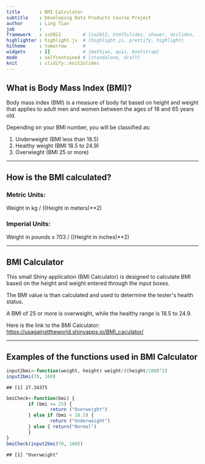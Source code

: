 ```yaml
---
title       : BMI Calculator
subtitle    : Developing Data Products Course Project
author      : Ling Tian
job         : 
framework   : io2012        # {io2012, html5slides, shower, dzslides, ...}
highlighter : highlight.js  # {highlight.js, prettify, highlight}
hitheme     : tomorrow      # 
widgets     : []            # {mathjax, quiz, bootstrap}
mode        : selfcontained # {standalone, draft}
knit        : slidify::knit2slides
---
```


## What is Body Mass Index (BMI)?

Body mass index (BMI) is a measure of body fat based on height and weight that applies to adult men and women between the ages of 18 and 65 years old.

Depending on your BMI number, you will be classified as:

1. Underweight (BMI less than 18.5)
2. Healthy weight (BMI 18.5 to 24.9)
3. Overwieght (BMI 25 or more)

--- 

## How is the BMI calculated?

### Metric Units:
Weight in kg / ((Height in meters)**2)      

### Imperial Units:
Weight in pounds x 703 / ((Height in inches)**2)

---

## BMI Calculator

This small Shiny applicaiton (BMI Calculator) is designed to calculate BMI based on the height and weight entered through the input boxes. 

The BMI value is than calculated and used to determine the tester's health status.

A BMI of 25 or more is overweight, while the healthy range is 18.5 to 24.9.

Here is the link to the BMI Calculator: https://usagainsttheworld.shinyapps.io/BMI_caculator/

--- 

## Examples of the functions used in BMI Calculator

```r
input2bmi<-function(weight, height) weight/((height/100)^2)
input2bmi(70, 160)
```

```
## [1] 27.34375
```

```r
bmiCheck<-function(bmi) {
        if (bmi >= 25) {
                return ("Overweight")
        } else if (bmi < 18.5) {
                return ("Underweight")
        } else { return("Normal")
        }
}
bmiCheck(input2bmi(70, 160))
```

```
## [1] "Overweight"
```








